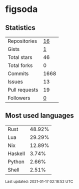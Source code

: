 # figsoda


## Statistics

<table>
    <tr>
        <td>Repositories</td>
        <td><a href="https://github.com/figsoda?tab=repositories">16</a></td>
    </tr>
    <tr>
        <td>Gists</td>
        <td><a href="https://gist.github.com/figsoda">1</a></td>
    </tr>
    <tr>
        <td>Total stars</td>
        <td>46</td>
    </tr>
    <tr>
        <td>Total forks</td>
        <td>0</td>
    </tr>
    <tr>
        <td>Commits</td>
        <td>1668</td>
    </tr>
    <tr>
        <td>Issues</td>
        <td>13</td>
    </tr>
    <tr>
        <td>Pull requests</td>
        <td>19</td>
    </tr>
    <tr>
        <td>Followers</td>
        <td><a href="https://github.com/figsoda?tab=followers">0</a></td>
    </tr>
</table>


## Most used languages

<table>
<tr><td>Rust</td><td>48.92%</td></tr>
<tr><td>Lua</td><td>29.29%</td></tr>
<tr><td>Nix</td><td>12.89%</td></tr>
<tr><td>Haskell</td><td>3.74%</td></tr>
<tr><td>Python</td><td>2.66%</td></tr>
<tr><td>Shell</td><td>2.51%</td></tr>
</table>


<sub>Last updated: 2021-01-17 02:18:52 UTC</sub>
